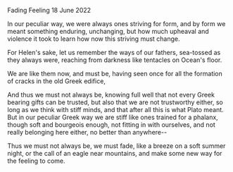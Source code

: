 Fading Feeling
18 June 2022

In our peculiar way,
we were always ones
striving for form, and by form
we meant something enduring,
unchanging, but how much upheaval
and violence it took to learn
how now this striving must change.

For Helen's sake, let us remember
the ways of our fathers,
sea-tossed as they always were,
reaching from darkness
like tentacles on Ocean's floor.

We are like them now, and must be,
having seen once for all
the formation of cracks
in the old Greek edifice,

And thus we must not always be,
knowing full well that not every Greek
bearing gifts can be trusted, but also that
we are not trustworthy either, so long as
we think with stiff minds, and that after all
this is what Plato meant. But in our peculiar
Greek way we are stiff like ones trained for a phalanx,
though soft and bourgeois enough,
not fitting in with ourselves, and not really
belonging here either, no better than anywhere--

Thus we must not always be,
we must fade, like a breeze on a soft summer night,
or the call of an eagle near mountains,
and make some new way for the feeling to come.  